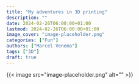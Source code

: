 ```yaml
---
title: "My adventures in 3D printing"
description: ""
date: 2024-02-26T06:00:00+01:00
lastmod: 2024-02-26T06:00:00+01:00
image_cover: "image-placeholder.png"
categories: ["Fun"]
authors: ["Marcel Venema"] 
tags: ["3D"]
draft: true
---
```



{{< image src="image-placeholder.png" alt="" >}}